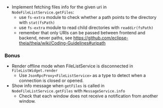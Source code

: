 - Implement fetching files info for the given uri in `NodeFileListService.getFiles`:
  - use `fs-extra` module to check whether a path points to the directory with `stat(fsPath)`
  - use `fs-extra` module to read child directories with `readdir(fsPath)`
  - remember that only URIs can be passed between frontend and backend, never paths, see https://github.com/eclipse-theia/theia/wiki/Coding-Guidelines#uripath

### Bonus

- Render offline mode when FileListService is disconnected in `FileListWidget.render`
  - Use `JsonRpcProxy<FileListService>` as a type to detect when a connection is closed or opened.
- Show info message when `getFiles` is called in `NodeFileListService.getFiles` with `MessageService.info`
  - Check that each window does not receive a notification from another window.